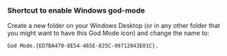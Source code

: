 ### Shortcut to enable Windows god-mode

Create a new folder on your Windows Desktop (or in any other folder that you might want to have this God Mode icon) and change the name to:

```God Mode.{ED7BA470-8E54-465E-825C-99712043E01C}.```
